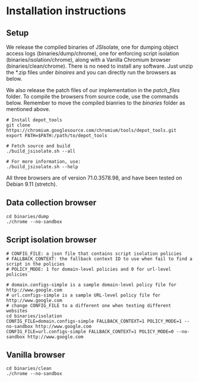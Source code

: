 # Installation instructions

## Setup 

We release the compiled binaries of JSIsolate, one for dumping object access logs (binaries/dump/chrome), one for enforcing script isolation (binaries/isolation/chrome), along with a Vanilla Chromium browser (binaries/clean/chrome). There is no need to install any software. Just unzip the *.zip files under _binaires_ and you can directly run the browsers as below.

We also release the patch files of our implementation in the _patch\_files_ folder. To compile the browsers from source code, use the commands below. Remember to move the compiled bianries to the _binaries_ folder as mentioned above.

```shell
# Install depot_tools
git clone https://chromium.googlesource.com/chromium/tools/depot_tools.git
export PATH=$PATH:/path/to/depot_tools

# Fetch source and build
./build_jsisolate.sh --all

# For more information, use:
./build_jsisolate.sh --help
```

All three browsers are of version 71.0.3578.98, and have been tested on Debian 9.11 (stretch).

## Data collection browser

```shell
cd binaries/dump
./chrome --no-sandbox
```

## Script isolation browser

```shell
# CONFIG_FILE: a json file that contains script isolation policies
# FALLBACK_CONTEXT: the fallback context ID to use when fail to find a script in the policies
# POLICY_MODE: 1 for domain-level policies and 0 for url-level policies

# domain.configs-simple is a sample domain-level policy file for http://www.google.com
# url.configs-simple is a sample URL-level policy file for http://www.google.com
# change CONFIG_FILE to a different one when testing different websites
cd binaries/isolation
CONFIG_FILE=domain.configs-simple FALLBACK_CONTEXT=1 POLICY_MODE=1 --no-sandbox http://www.google.com
CONFIG_FILE=url.configs-simple FALLBACK_CONTEXT=1 POLICY_MODE=0 --no-sandbox http://www.google.com
```

## Vanilla browser

```shell
cd binaries/clean
./chrome --no-sandbox
```
